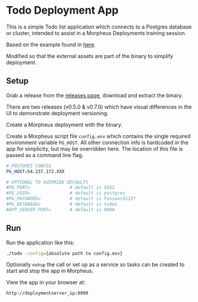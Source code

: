 # Todo Deployment App

This is a simple Todo list application which connects to a Postgres database or cluster, intended to assist
in a Morpheus Deployments training session.

Based on the example found in [here](https://blog.logrocket.com/building-simple-app-go-postgresql/).

Modified so that the external assets are part of the binary to simplify deployment.

## Setup

Grab a release from the [releases page](https://github.com/spoonboy-io/todo-deployment-app/releases/latest), download and extract the binary.

There are two releases (v0.5.0 & v0.7.0) which have visual differences in the UI to demonstrate deployment versioning.

Create a Morpheus deployment with the binary. 

Create a Morpheus script file `config.env` which contains the single required environment variable `PG_HOST`. 
All other connection info is hardcoded in the app for simplicity, but may be overridden here. The location of this file 
is passed as a command line flag.

```bash
# POSTGRES CONFIG
PG_HOST=54.237.172.XXX

# OPTIONAL TO OVERRIDE DEFAULTS
#PG_PORT=               # default is 5432
#PG_USER=               # default is postgres
#PG_PASSWORD=           # default is Password123?
#PG_DATABASE=           # default is todos
#APP_SERVER_PORT=       # default is 8090
```

## Run
Run the application like this:

```bash
./todo -config={absolute path to config.env}
```

Optionally `nohup` the call or set up as a service so tasks can be created to start and stop the app in Morpheus.

View the app in your browser at: 

```
http://deploymentserver_ip:8090
```
